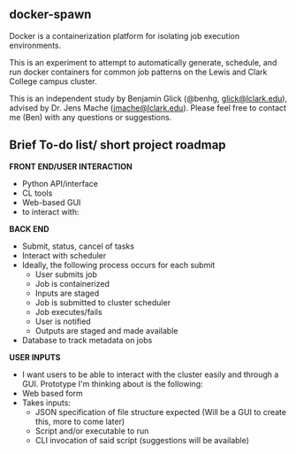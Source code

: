 ## docker-spawn

Docker is a containerization platform for isolating job execution environments. 

This is an experiment to attempt to automatically generate, schedule, and run docker containers for common job patterns on the Lewis and Clark College campus cluster.

This is an independent study by Benjamin Glick (@benhg, glick@lclark.edu), advised by Dr. Jens Mache (jmache@lclark.edu). Please feel free to contact me (Ben) with any questions or suggestions.


## Brief To-do list/ short project roadmap


**FRONT END/USER INTERACTION**
- Python API/interface
- CL tools
- Web-based GUI
- to interact with:

**BACK END**
- Submit, status, cancel of tasks
- Interact with scheduler
- Ideally, the following process occurs for each submit
  - User submits job
  - Job is containerized
  - Inputs are staged
  - Job is submitted to cluster scheduler
  - Job executes/fails
  - User is notified
  - Outputs are staged and made available
- Database to track metadata on jobs
 
**USER INPUTS**
- I want users to be able to interact with the cluster easily and through a GUI. Prototype I'm thinking about is the following:
- Web based form
- Takes inputs:
  - JSON specification of file structure expected (Will be a GUI to create this, more to come later)
  - Script and/or executable to run
  - CLI invocation of said script (suggestions will be available)
